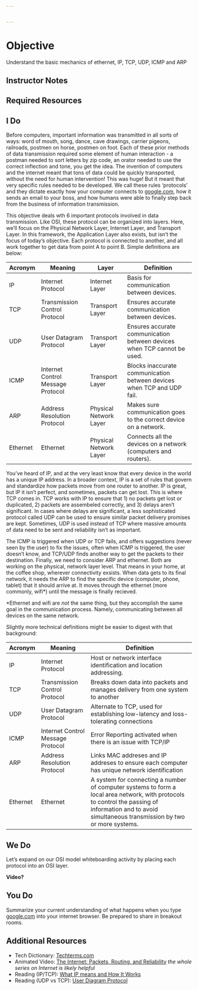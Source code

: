 ```yaml
---


---
```


<h1 id="objective">Objective</h1>
<p>Understand the basic mechanics of ethernet, IP, TCP, UDP, ICMP and ARP</p>
<h2 id="instructor-notes">Instructor Notes</h2>
<h2 id="required-resources">Required Resources</h2>
<h2 id="i-do">I Do</h2>
<p>Before computers, important information was transmitted in all sorts of ways: word of mouth, song, dance, cave drawings, carrier pigeons,  railroads, postmen on horse, postmen on foot. Each of these prior methods of data transmission required some element of human interaction - a postman needed to sort letters by zip code, an orator needed to use the correct inflection and tone, you get the idea. The invention of computers and the internet meant that tons of data could be quickly transported, without the need for human intervention! This was huge! But it meant that very specific rules needed to be developed. We call these rules ‘protocols’ and they dictate exactly how your computer connects to <a href="http://google.com">google.com</a>, how it sends an email to your boss, and how humans were able to finally step back from the business of information transmission.</p>
<p>This objective deals wth 6 important protocols involved in data transmission. Like OSI, these protocol can be organized into layers. Here, we’ll focus on the Physical Network Layer, Internet Layer, and Transport Layer. In this framework, the Application Layer also exists, but isn’t the focus of today’s objective. Each protocol is connected to another, and all work together to get data from point A to point B. Simple definitions are below:</p>

<table>
<thead>
<tr>
<th>Acronym</th>
<th>Meaning</th>
<th>Layer</th>
<th>Definition</th>
</tr>
</thead>
<tbody>
<tr>
<td>IP</td>
<td>Internet Protocol</td>
<td>Internet Layer</td>
<td>Basis for communication between devices.</td>
</tr>
<tr>
<td>TCP</td>
<td>Transmission Control Protocol</td>
<td>Transport Layer</td>
<td>Ensures accurate communication between devices.</td>
</tr>
<tr>
<td>UDP</td>
<td>User Datagram Protocol</td>
<td>Transport Layer</td>
<td>Ensures accurate communication between devices when TCP cannot be used.</td>
</tr>
<tr>
<td>ICMP</td>
<td>Internet Control Message Protocol</td>
<td>Transport Layer</td>
<td>Blocks inaccurate communication between devices when TCP and UDP fail.</td>
</tr>
<tr>
<td>ARP</td>
<td>Address Resolution Protocol</td>
<td>Physical Network Layer</td>
<td>Makes sure communication goes to the correct device on a network.</td>
</tr>
<tr>
<td>Ethernet</td>
<td>Ethernet</td>
<td>Physical Network Layer</td>
<td>Connects all the devices on a network (computers and routers).</td>
</tr>
</tbody>
</table><p>You’ve heard of IP, and at the very least know that every device in the world has a unique IP address. In a broader context, IP is a set of rules that govern and standardize how packets move from one router to another. IP is great, but IP it isn’t perfect, and sometimes, packets can get lost. This is where TCP comes in. TCP works with IP to ensure that 1) no packets get lost or duplicated, 2) packets are assembeled correctly, and 3) delays aren’t significant. In cases where delays are significant, a less sophisticated protocol called UDP can be used to ensure similar packet delivery promises are kept. Sometimes, UDP is used instead of TCP where massive amounts of data need to be sent and reliability isn’t as important.</p>
<p>The ICMP is triggered when UDP or TCP fails, and offers suggestions (never seen by the user) to fix the issues, often when ICMP is triggered, the user doesn’t know, and TCP/UDP finds another way to get the packets to their destination. Finally, we need to consider ARP and ethernet. Both are working on the physical, network layer level. That means in your home, at the coffee shop, wherever connectivity exsists. When data gets to its final network, it needs the ARP to find the specific device (computer, phone, tablet) that it should arrive at. It moves through the ethernet (more commonly, wifi*) until the message is finally recieved.</p>
<p>*Ethernet and wifi are <em>not</em> the same thing, but they accomplish the same goal in the communication process. Namely, communicating between all devices on the same network.</p>
<p>Slightly more technical definitions might be easier to digest with that background:</p>

<table>
<thead>
<tr>
<th>Acronym</th>
<th>Meaning</th>
<th>Definition</th>
</tr>
</thead>
<tbody>
<tr>
<td>IP</td>
<td>Internet Protocol</td>
<td>Host or network interface identification and location addressing.</td>
</tr>
<tr>
<td>TCP</td>
<td>Transmission Control Protocol</td>
<td>Breaks down data into packets and manages delivery from one system to another</td>
</tr>
<tr>
<td>UDP</td>
<td>User Datagram Protocol</td>
<td>Alternate to TCP, used for establishing low-latency and loss-tolerating connections</td>
</tr>
<tr>
<td>ICMP</td>
<td>Internet Control Message Protocol</td>
<td>Error Reporting activated when there is an issue with TCP/IP</td>
</tr>
<tr>
<td>ARP</td>
<td>Address Resolution Protocol</td>
<td>Links MAC addreses and IP addreses to ensure each computer has unique network identification</td>
</tr>
<tr>
<td>Ethernet</td>
<td>Ethernet</td>
<td>A system for connecting a number of computer systems to form a local area network, with protocols to control the passing of information and to avoid simultaneous transmission by two or more systems.</td>
</tr>
</tbody>
</table><h2 id="we-do">We Do</h2>
<p>Let’s expand on our OSI model whiteboarding activity by placing each protocol into an OSI layer.</p>
<p><strong>Video?</strong></p>
<h2 id="you-do">You Do</h2>
<p>Summarize your current understanding of what happens when you type <a href="http://google.com">google.com</a> into your internet browser. Be prepared to share in breakout rooms.</p>
<h2 id="additional-resources">Additional Resources</h2>
<ul>
<li>Tech Dictionary: <a href="(https://techterms.com/)">Techterms.com</a></li>
<li>Animated Video: <a href="%5Bhttps://www.youtube.com/watch?v=AYdF7b3nMto%5D(https://www.youtube.com/watch?v=AYdF7b3nMto)">The Internet: Packets, Routing, and Reliability</a> <em>the whole series on Internet is likely helpful</em></li>
<li>Reading (IP/TCP): <a href="https://www.lifewire.com/internet-protocol-explained-3426713">What IP means and How It Works</a></li>
<li>Reading (UDP vs TCP): <a href="https://www.lifewire.com/user-datagram-protocol-817976">User Diagram Protocol</a></li>
</ul>

